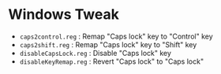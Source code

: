 # Windows Tweak

* `caps2control.reg` : Remap "Caps lock" key to "Control" key
* `caps2shift.reg` : Remap "Caps lock" key to "Shift" key
* `disableCapsLock.reg` : Disable "Caps lock" key
* `disableKeyRemap.reg` : Revert "Caps lock" to "Caps lock"
